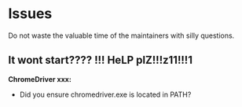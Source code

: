 # Issues
Do not waste the valuable time of the maintainers with silly questions.

## It wont start???? !!! HeLP plZ!!!z11!!!1

**ChromeDriver xxx:**
- Did you ensure chromedriver.exe is located in PATH?

